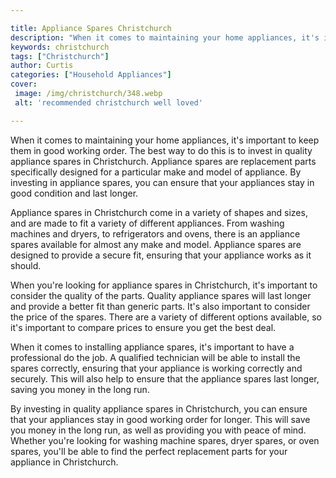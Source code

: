 ```yaml
---

title: Appliance Spares Christchurch
description: "When it comes to maintaining your home appliances, it's important to keep them in good working order. The best way to do this is t...get more detail"
keywords: christchurch
tags: ["Christchurch"]
author: Curtis
categories: ["Household Appliances"]
cover: 
 image: /img/christchurch/348.webp
 alt: 'recommended christchurch well loved'

---
```


When it comes to maintaining your home appliances, it's important to keep them in good working order. The best way to do this is to invest in quality appliance spares in Christchurch. Appliance spares are replacement parts specifically designed for a particular make and model of appliance. By investing in appliance spares, you can ensure that your appliances stay in good condition and last longer.

Appliance spares in Christchurch come in a variety of shapes and sizes, and are made to fit a variety of different appliances. From washing machines and dryers, to refrigerators and ovens, there is an appliance spares available for almost any make and model. Appliance spares are designed to provide a secure fit, ensuring that your appliance works as it should.

When you're looking for appliance spares in Christchurch, it's important to consider the quality of the parts. Quality appliance spares will last longer and provide a better fit than generic parts. It's also important to consider the price of the spares. There are a variety of different options available, so it's important to compare prices to ensure you get the best deal.

When it comes to installing appliance spares, it's important to have a professional do the job. A qualified technician will be able to install the spares correctly, ensuring that your appliance is working correctly and securely. This will also help to ensure that the appliance spares last longer, saving you money in the long run.

By investing in quality appliance spares in Christchurch, you can ensure that your appliances stay in good working order for longer. This will save you money in the long run, as well as providing you with peace of mind. Whether you're looking for washing machine spares, dryer spares, or oven spares, you'll be able to find the perfect replacement parts for your appliance in Christchurch.
